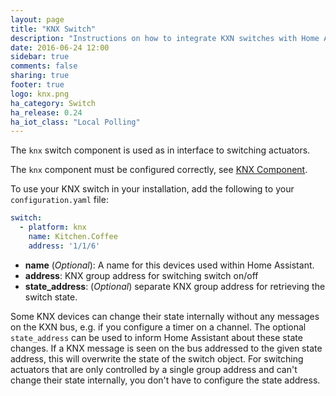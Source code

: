 ```yaml
---
layout: page
title: "KNX Switch"
description: "Instructions on how to integrate KXN switches with Home Assistant."
date: 2016-06-24 12:00
sidebar: true
comments: false
sharing: true
footer: true
logo: knx.png
ha_category: Switch
ha_release: 0.24
ha_iot_class: "Local Polling"
---
```



The `knx` switch component is used as in interface to switching actuators.

The `knx` component must be configured correctly, see [KNX Component](/components/knx).

To use your KNX switch in your installation, add the following to your `configuration.yaml` file:

```yaml
switch:
  - platform: knx
    name: Kitchen.Coffee
    address: '1/1/6'
```
* **name** (*Optional*): A name for this devices used within Home Assistant.
* **address**: KNX group address for switching switch on/off
* **state_address**: (*Optional*) separate KNX group address for retrieving the switch state.

Some KNX devices can change their state internally without any messages on the KXN bus, e.g. if you configure a timer on a channel. The optional `state_address` can be used to inform Home Assistant about these state changes. If a KNX message is seen on the bus addressed to the given state address, this will overwrite the state of the switch object.
For switching actuators that are only controlled by a single group address and can't change their state internally, you don't have to configure the state address.



